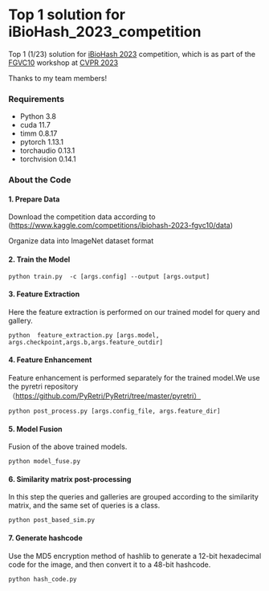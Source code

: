 # Top 1 solution for iBioHash_2023_competition
Top 1 (1/23)  solution for [iBioHash 2023](https://www.kaggle.com/competitions/ibiohash-2023-fgvc10/overview) competition, which is as part of the  [FGVC10](https://sites.google.com/view/fgvc10/home) workshop at [CVPR 2023](http://cvpr2023.thecvf.com/)

Thanks to my team members!

### Requirements
* Python 3.8
* cuda 11.7
* timm 0.8.17
* pytorch 1.13.1
* torchaudio 0.13.1
* torchvision 0.14.1

### About the Code

#### 1. Prepare Data
Download the competition data according to (https://www.kaggle.com/competitions/ibiohash-2023-fgvc10/data)

Organize data into ImageNet dataset format
#### 2. Train the Model
```
python train.py  -c [args.config] --output [args.output]
```
#### 3. Feature Extraction
Here the feature extraction is performed on our trained model for query and gallery.
```
python  feature_extraction.py [args.model, args.checkpoint,args.b,args.feature_outdir]
```

#### 4. Feature Enhancement
Feature enhancement is performed separately for the trained model.We use the pyretri repository（https://github.com/PyRetri/PyRetri/tree/master/pyretri）
```
python post_process.py [args.config_file, args.feature_dir]
```

#### 5. Model Fusion
Fusion of the above trained models.
```
python model_fuse.py
```

#### 6. Similarity matrix post-processing
In this step the queries and galleries are grouped according to the similarity matrix, and the same set of queries is a class.
```
python post_based_sim.py
```
#### 7. Generate hashcode
Use the MD5 encryption method of hashlib to generate a 12-bit hexadecimal code for the image, and then convert it to a 48-bit hashcode.
```
python hash_code.py
```

